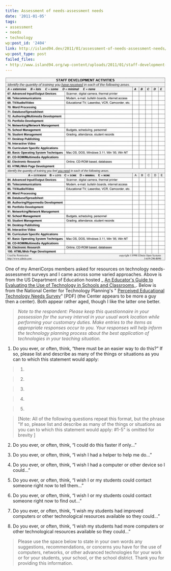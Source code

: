 ```yaml
---
title: Assessment of needs-assessment needs
date: '2011-01-05'
tags:
- assessment
- needs
- technology
wp:post_id: '2404'
link: http://island94.dev/2011/01/assessment-of-needs-assessment-needs/
wp:post_type: post
failed_files:
- http://www.island94.org/wp-content/uploads/2011/01/staff-development-activities.jpg
---
```


![](2011-01-05-Assessment-of-needs-assessment-needs/staff-development-activities-600x684.jpg "staff-development-activities")

One of my AmeriCorps members asked for resources on technology needs-assessment surveys and I came across some varied approaches. Above is from the US Department of Education hosted _ [An Educator's Guide to Evaluating the Use of Technology in Schools and Classrooms](http://www2.ed.gov/pubs/EdTechGuide/appc-5.html)_. Below is from the National Center for Technology Planning's " [Perceived Educational Technology Needs Survey](http://www.nctp.com/downloads/assess.pdf)" [PDF] (the Center appears to be more a guy then a center). Both appear rather aged, though I like the latter one better.

> _Note to the respondent: Please keep this questionnaire in your possession for the survey interval in your usual work location while performing your customary duties. Make entries to the items as appropriate responses occur to you. Your responses will help inform the technology planning process about the best application of technologies in your teaching situation._

>

>  

1. Do you ever, or often, think, “there must be an easier way to do this?” If so, please list and describe as many of the things or situations as you can to which this statement would apply:

>

> 1.

> 2.

> 3.

> 4.

> 5.

> [Note: All of the following questions repeat this format, but the phrase "If so, please list and describe as many of the things or situations as you can to which this statement would apply: #1-5" is omitted for brevity ]

>  

2. Do you ever, or often, think, “I could do this faster if only...”

>  

3. Do you ever, or often, think, “I wish I had a helper to help me do...”

>  

4. Do you ever, or often, think, “I wish I had a computer or other device so I could...”

>  

5. Do you ever, or often, think, “I wish I or my students could contact someone right now to tell them...”

>  

6. Do you ever, or often, think, “I wish I or my students could contact someone right now to find out...”

>  

7. Do you ever, or often, think, “I wish my students had improved computers or other technological resources available so they could...”

>  

8. Do you ever, or often, think, “I wish my students had more computers or other technological resources available so they could...”

>

>

> Please use the space below to state in your own words any suggestions, recommendations, or concerns you have for the use of computers, networks, or other advanced technologies for your work or for your students, your school, or the school district. Thank you for providing this information.